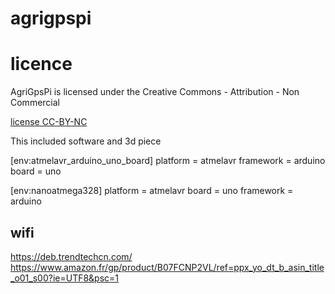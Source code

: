 # agrigpspi

# licence

AgriGpsPi is licensed under the Creative Commons - Attribution - Non Commercial

[license CC-BY-NC](https://creativecommons.org/licenses/by-nc/3.0/fr/)

This included software and 3d piece



[env:atmelavr_arduino_uno_board]
platform = atmelavr
framework = arduino
board = uno

[env:nanoatmega328]
platform = atmelavr
board = uno
framework = arduino


## wifi
https://deb.trendtechcn.com/
https://www.amazon.fr/gp/product/B07FCNP2VL/ref=ppx_yo_dt_b_asin_title_o01_s00?ie=UTF8&psc=1
